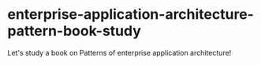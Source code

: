 # enterprise-application-architecture-pattern-book-study
Let's study a book on Patterns of enterprise application architecture!
